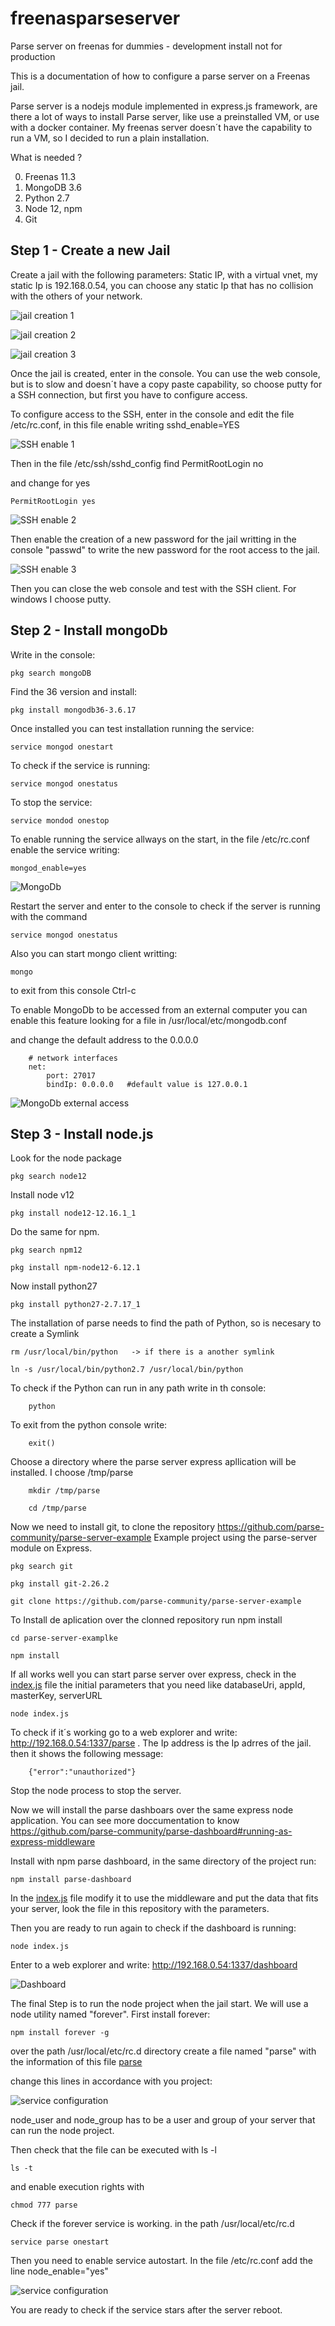 # freenasparseserver
Parse server on freenas for dummies - development install not for production

This is a documentation of how to configure a parse server on a Freenas jail.

Parse server is a nodejs module implemented in express.js framework, are there a lot of ways to install Parse server, like use a preinstalled VM, or use with a docker container. My freenas server doesn´t have the capability to run a VM, so I decided to run a plain installation.

What is needed ?

0. Freenas 11.3
1. MongoDB 3.6
2. Python 2.7
3. Node 12, npm
4. Git

## Step 1 - Create a new Jail

Create a jail with the following parameters: Static IP, with a virtual vnet, my static Ip is 192.168.0.54, you can choose any static Ip that has no collision with the others of your network.

![jail creation 1](./doc/imgs/jail1.jpg)

![jail creation 2](./doc/imgs/jail2.jpg)

![jail creation 3](./doc/imgs/jail3.jpg)


Once the jail is created, enter in the console. You can use the web console, but is to slow and doesn´t have a copy paste capability, so choose putty for a SSH connection, but first you have to configure access.

To configure access to the SSH, enter in the console and edit the file /etc/rc.conf, in this file enable writing sshd_enable=YES

![SSH enable 1](./doc/imgs/sshd1.jpg)

Then in the file /etc/ssh/sshd_config  find 
    PermitRootLogin no

and change for yes

    PermitRootLogin yes

![SSH enable 2](./doc/imgs/sshd2.jpg)

Then enable the creation of a new password for the jail writting in the console "passwd" to write the new password for the root access to the jail.

![SSH enable 3](./doc/imgs/sshd3.jpg)

Then you can close the web console and test with the SSH client. For windows I choose putty.

## Step 2 - Install mongoDb

Write in the console:

    pkg search mongoDB

Find the 36 version and install:

    pkg install mongodb36-3.6.17

Once installed you can test installation running the service:

    service mongod onestart

To check if the service is running:

    service mongod onestatus

To stop the service:

    service mondod onestop

To enable running the service allways on the start, in the file /etc/rc.conf enable the service writing:

    mongod_enable=yes

![MongoDb](./doc/imgs/mongo1.jpg)

Restart the server and enter to the console to check if the server is running with the command

    service mongod onestatus

Also you can start mongo client writting:

    mongo

to exit from this console Ctrl-c

To enable MongoDb to be accessed from an external computer you can enable this feature looking for a file in /usr/local/etc/mongodb.conf

and change the default address to the 0.0.0.0

        # network interfaces
        net:
            port: 27017
            bindIp: 0.0.0.0   #default value is 127.0.0.1

![MongoDb external access](./doc/imgs/mongo2.jpg)

## Step 3 - Install node.js

Look for the node package

    pkg search node12

Install node v12

    pkg install node12-12.16.1_1

Do the same for npm.

    pkg search npm12

    pkg install npm-node12-6.12.1

Now install python27

    pkg install python27-2.7.17_1

The installation of parse needs to find the path of Python, so is necesary to create a Symlink

    rm /usr/local/bin/python   -> if there is a another symlink

    ln -s /usr/local/bin/python2.7 /usr/local/bin/python

To check if the Python can run in any path write in th console:

        python

To exit from the python console write:

        exit()


Choose a directory where the parse server express apllication will be installed. I choose /tmp/parse

        mkdir /tmp/parse

        cd /tmp/parse

Now we need to install git, to clone the repository  https://github.com/parse-community/parse-server-example  Example project using the parse-server module on Express.

    pkg search git

    pkg install git-2.26.2 

    git clone https://github.com/parse-community/parse-server-example

To Install de aplication over the clonned repository run npm install

    cd parse-server-examplke

    npm install

If all works well you can start parse server over express, check in the [index.js](index.js) file the initial parameters that you need like databaseUri, appId, masterKey, serverURL

    node index.js

To check if it´s working go to a web explorer and write: http://192.168.0.54:1337/parse . The Ip address is the Ip adrres of the jail.  then it shows the following message:

        {"error":"unauthorized"}

Stop the node process to stop the server.

Now we will install the parse dashboars over the same express node application. You can see more doccumentation to know https://github.com/parse-community/parse-dashboard#running-as-express-middleware

Install with npm parse dashboard, in the same directory of the project run:

    npm install parse-dashboard

In the [index.js](index.js) file modify it to use the middleware and put the data that fits your server, look the file in this repository with the parameters. 

Then you are ready to run again to check if the dashboard is running:

    node index.js

Enter to a web explorer and write:  http://192.168.0.54:1337/dashboard

![Dashboard](./doc/imgs/dash1.jpg)

The final Step is to run the node project when the jail start. We will use a node utility named "forever". First install forever:

    npm install forever -g

over the path /usr/local/etc/rc.d directory create a file named "parse" with the information of this file [parse](parse)

change this lines in accordance with you project:

![service configuration](./doc/imgs/forever1.jpg)

node_user and node_group has to be a user and group of your server that can run the node project.

Then check that the file can be executed with ls -l

    ls -t

and enable execution rights with

    chmod 777 parse

Check if the forever service is working. in the path /usr/local/etc/rc.d 

    service parse onestart

Then you need to enable service autostart. In the file /etc/rc.conf add the line node_enable="yes"

![service configuration](./doc/imgs/forever2.jpg)

You are ready to check if the service stars after the server reboot.